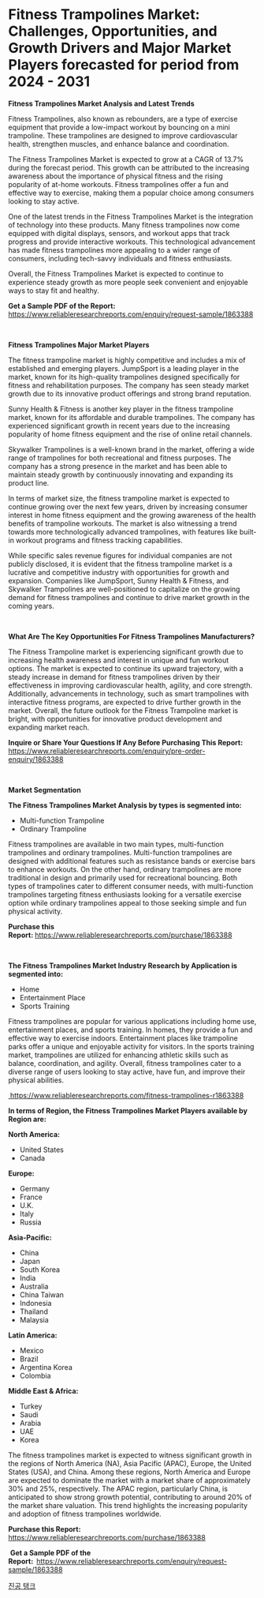 <p><h1>Fitness Trampolines Market: Challenges, Opportunities, and Growth Drivers and Major Market Players forecasted for period from 2024 - 2031</h1></p><p><strong>Fitness Trampolines Market Analysis and Latest Trends</strong></p>
<p><p>Fitness Trampolines, also known as rebounders, are a type of exercise equipment that provide a low-impact workout by bouncing on a mini trampoline. These trampolines are designed to improve cardiovascular health, strengthen muscles, and enhance balance and coordination.</p><p>The Fitness Trampolines Market is expected to grow at a CAGR of 13.7% during the forecast period. This growth can be attributed to the increasing awareness about the importance of physical fitness and the rising popularity of at-home workouts. Fitness trampolines offer a fun and effective way to exercise, making them a popular choice among consumers looking to stay active.</p><p>One of the latest trends in the Fitness Trampolines Market is the integration of technology into these products. Many fitness trampolines now come equipped with digital displays, sensors, and workout apps that track progress and provide interactive workouts. This technological advancement has made fitness trampolines more appealing to a wider range of consumers, including tech-savvy individuals and fitness enthusiasts.</p><p>Overall, the Fitness Trampolines Market is expected to continue to experience steady growth as more people seek convenient and enjoyable ways to stay fit and healthy.</p></p>
<p><strong>Get a Sample PDF of the Report:&nbsp;</strong> <a href="https://www.reliableresearchreports.com/enquiry/request-sample/1863388">https://www.reliableresearchreports.com/enquiry/request-sample/1863388</a></p>
<p>&nbsp;</p>
<p><strong>Fitness Trampolines Major Market Players</strong></p>
<p><p>The fitness trampoline market is highly competitive and includes a mix of established and emerging players. JumpSport is a leading player in the market, known for its high-quality trampolines designed specifically for fitness and rehabilitation purposes. The company has seen steady market growth due to its innovative product offerings and strong brand reputation.</p><p>Sunny Health & Fitness is another key player in the fitness trampoline market, known for its affordable and durable trampolines. The company has experienced significant growth in recent years due to the increasing popularity of home fitness equipment and the rise of online retail channels.</p><p>Skywalker Trampolines is a well-known brand in the market, offering a wide range of trampolines for both recreational and fitness purposes. The company has a strong presence in the market and has been able to maintain steady growth by continuously innovating and expanding its product line.</p><p>In terms of market size, the fitness trampoline market is expected to continue growing over the next few years, driven by increasing consumer interest in home fitness equipment and the growing awareness of the health benefits of trampoline workouts. The market is also witnessing a trend towards more technologically advanced trampolines, with features like built-in workout programs and fitness tracking capabilities.</p><p>While specific sales revenue figures for individual companies are not publicly disclosed, it is evident that the fitness trampoline market is a lucrative and competitive industry with opportunities for growth and expansion. Companies like JumpSport, Sunny Health & Fitness, and Skywalker Trampolines are well-positioned to capitalize on the growing demand for fitness trampolines and continue to drive market growth in the coming years.</p></p>
<p>&nbsp;</p>
<p><strong>What Are The Key Opportunities For Fitness Trampolines Manufacturers?</strong></p>
<p><p>The Fitness Trampoline market is experiencing significant growth due to increasing health awareness and interest in unique and fun workout options. The market is expected to continue its upward trajectory, with a steady increase in demand for fitness trampolines driven by their effectiveness in improving cardiovascular health, agility, and core strength. Additionally, advancements in technology, such as smart trampolines with interactive fitness programs, are expected to drive further growth in the market. Overall, the future outlook for the Fitness Trampoline market is bright, with opportunities for innovative product development and expanding market reach.</p></p>
<p><strong>Inquire or Share Your Questions If Any Before Purchasing This Report:</strong> <a href="https://www.reliableresearchreports.com/enquiry/pre-order-enquiry/1863388">https://www.reliableresearchreports.com/enquiry/pre-order-enquiry/1863388</a></p>
<p>&nbsp;</p>
<p><strong>Market Segmentation</strong></p>
<p><strong>The Fitness Trampolines Market Analysis by types is segmented into:</strong></p>
<p><ul><li>Multi-function Trampoline</li><li>Ordinary Trampoline</li></ul></p>
<p><p>Fitness trampolines are available in two main types, multi-function trampolines and ordinary trampolines. Multi-function trampolines are designed with additional features such as resistance bands or exercise bars to enhance workouts. On the other hand, ordinary trampolines are more traditional in design and primarily used for recreational bouncing. Both types of trampolines cater to different consumer needs, with multi-function trampolines targeting fitness enthusiasts looking for a versatile exercise option while ordinary trampolines appeal to those seeking simple and fun physical activity.</p></p>
<p><strong>Purchase this Report:&nbsp;</strong><a href="https://www.reliableresearchreports.com/purchase/1863388">https://www.reliableresearchreports.com/purchase/1863388</a></p>
<p>&nbsp;</p>
<p><strong>The Fitness Trampolines Market Industry Research by Application is segmented into:</strong></p>
<p><ul><li>Home</li><li>Entertainment Place</li><li>Sports Training</li></ul></p>
<p><p>Fitness trampolines are popular for various applications including home use, entertainment places, and sports training. In homes, they provide a fun and effective way to exercise indoors. Entertainment places like trampoline parks offer a unique and enjoyable activity for visitors. In the sports training market, trampolines are utilized for enhancing athletic skills such as balance, coordination, and agility. Overall, fitness trampolines cater to a diverse range of users looking to stay active, have fun, and improve their physical abilities.</p></p>
<p><a href="https://www.reliableresearchreports.com/fitness-trampolines-r1863388">&nbsp;https://www.reliableresearchreports.com/fitness-trampolines-r1863388</a></p>
<p><strong>In terms of Region, the Fitness Trampolines Market Players available by Region are:</strong></p>
<p>
    <p> <strong> North America: </strong>
        <ul>
            <li>United States</li>
            <li>Canada</li>
        </ul>
        </p> 
    <p> <strong> Europe: </strong>
        <ul>
            <li>Germany</li>
            <li>France</li>
            <li>U.K.</li>
            <li>Italy</li>
            <li>Russia</li>
        </ul>
        </p> 
    <p> <strong> Asia-Pacific: </strong>
        <ul>
            <li>China</li>
            <li>Japan</li>
            <li>South Korea</li>
            <li>India</li>
            <li>Australia</li>
            <li>China Taiwan</li>
            <li>Indonesia</li>
            <li>Thailand</li>
            <li>Malaysia</li>
        </ul>
        </p> 
    <p> <strong> Latin America: </strong>
        <ul>
            <li>Mexico</li>
            <li>Brazil</li>
            <li>Argentina Korea</li>
            <li>Colombia</li>
        </ul>
        </p> 
    <p> <strong> Middle East & Africa: </strong>
        <ul>
            <li>Turkey</li>
            <li>Saudi</li>
            <li>Arabia</li>
            <li>UAE</li>
            <li>Korea</li>
        </ul>
    </p>
    </p>
<p><p>The fitness trampolines market is expected to witness significant growth in the regions of North America (NA), Asia Pacific (APAC), Europe, the United States (USA), and China. Among these regions, North America and Europe are expected to dominate the market with a market share of approximately 30% and 25%, respectively. The APAC region, particularly China, is anticipated to show strong growth potential, contributing to around 20% of the market share valuation. This trend highlights the increasing popularity and adoption of fitness trampolines worldwide.</p></p>
<p><strong>Purchase this Report: </strong><a href="https://www.reliableresearchreports.com/purchase/1863388">https://www.reliableresearchreports.com/purchase/1863388</a></p>
<p>&nbsp;<strong>Get a Sample PDF of the Report:&nbsp;&nbsp;</strong><a href="https://www.reliableresearchreports.com/enquiry/request-sample/1863388">https://www.reliableresearchreports.com/enquiry/request-sample/1863388</a></p>
<p><strong></strong></p>
<p><p><a href="https://github.com/vss5505pa7z1p/Market-Research-Report-List-2/blob/main/2572118168597.md">진공 탱크</a></p></p>